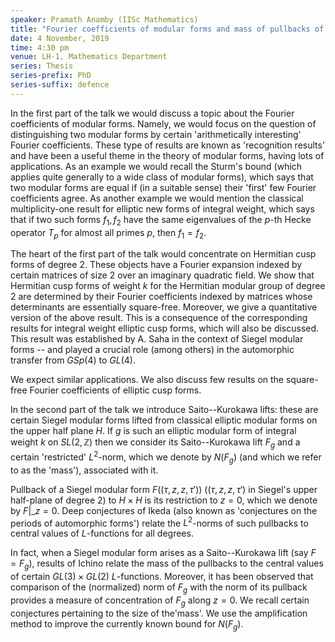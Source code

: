 ```yaml
---
speaker: Pramath Anamby (IISc Mathematics)
title: "Fourier coefficients of modular forms and mass of pullbacks of Saito--Kurokawa lifts"
date: 4 November, 2019
time: 4:30 pm
venue: LH-1, Mathematics Department
series: Thesis
series-prefix: PhD
series-suffix: defence
---
```


In the first part of the talk we would discuss a topic about the Fourier coefficients of
modular forms. Namely, we would focus on the question of distinguishing two modular forms
by certain 'arithmetically interesting' Fourier coefficients. These type of results are
known as 'recognition results' and have been a useful theme in the theory of modular forms,
having lots of applications. As an example we would recall the Sturm's bound (which applies
quite generally to a wide class of modular forms), which says that two modular forms are
equal if (in a suitable sense) their 'first' few Fourier coefficients agree. As another
example we would mention the classical multiplicity-one result for elliptic new forms of
integral weight, which says that if two such forms $f_1,f_2$ have the same eigenvalues of
the $p$-th Hecke operator $T_p$ for almost all primes $p$, then $f_1=f_2$.

The heart of the first part of the talk would concentrate on Hermitian cusp forms of degree
$2$. These objects have a Fourier expansion indexed by certain matrices of size $2$ over an
imaginary quadratic field. We show that Hermitian cusp forms of weight $k$ for the Hermitian
modular group of degree $2$ are determined by their Fourier coefficients indexed by matrices
whose determinants are essentially square-free. Moreover, we give a quantitative version of
the above result. This is a consequence of the corresponding results for integral weight
elliptic cusp forms, which will also be discussed. This result was established by A. Saha
in the context of Siegel modular forms -- and played a crucial role (among others) in the
automorphic transfer from $GSp(4)$ to $GL(4)$.

We expect similar applications. We also discuss few results on the square-free Fourier
coefficients of elliptic cusp forms.

In the second part of the talk we introduce Saito--Kurokawa lifts: these are certain Siegel
modular forms lifted from classical elliptic modular forms on the upper half plane $H$. If
$g$ is such an elliptic modular form of integral weight $k$ on $SL(2, \mathbb{Z})$ then we
consider its Saito--Kurokawa lift $F_g$ and a certain 'restricted' $L^2$-norm, which we
denote by $N(F_g)$ (and which we refer to as the 'mass'), associated with it.

Pullback of a Siegel modular form $F((\tau,z,z,\tau'))$ ($(\tau,z,z,\tau')$ in Siegel's
upper half-plane of degree 2) to $H \times H$ is its restriction to $z=0$, which we denote
by $F|\_{z=0}$. Deep conjectures of Ikeda (also known as 'conjectures on the periods of
automorphic forms') relate the $L^2$-norms of such pullbacks to central values of
$L$-functions for all degrees.

In fact, when a Siegel modular form arises as a Saito--Kurokawa lift (say $F=F_g$), results
of Ichino relate the mass of the pullbacks to the central values of certain $GL(3) \times
GL(2)$ $L$-functions. Moreover, it has been observed that comparison of the (normalized)
norm of $F_g$ with the norm of its pullback provides a measure of concentration of $F_g$
along $z=0$. We recall certain conjectures pertaining to the size of the'mass'. We use the
amplification method to improve the currently known bound for $N(F_g)$.
